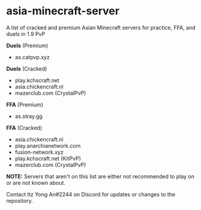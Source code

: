 # asia-minecraft-server
A list of cracked and premium Asian Minecraft servers for practice, FFA, and duels in 1.9 PvP

**Duels** (Premium)
- as.catpvp.xyz

**Duels** (Cracked)
- play.kchscraft.net
- asia.chickencraft.nl
- mazerclub.com (CrystalPvP)

**FFA** (Premium)
- as.stray.gg

**FFA** (Cracked)
- asia.chickencraft.nl
- play.anarchianetwork.com
- fusion-network.xyz
- play.kchscraft.net (KitPvP)
- mazerclub.com (CrystalPvP)

**NOTE:** Servers that aren't on this list are either not recommended to play on or are not known about.

Contact Itz Yong An#2244 on Discord for updates or changes to the repository.
